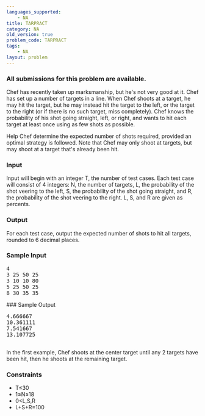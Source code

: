 ```yaml
---
languages_supported:
    - NA
title: TARPRACT
category: NA
old_version: true
problem_code: TARPRACT
tags:
    - NA
layout: problem
---
```

###  All submissions for this problem are available. 

Chef has recently taken up marksmanship, but he's not very good at it. Chef has set up a number of targets in a line. When Chef shoots at a target, he may hit the target, but he may instead hit the target to the left, or the target to the right (or if there is no such target, miss completely). Chef knows the probability of his shot going straight, left, or right, and wants to hit each target at least once using as few shots as possible.

Help Chef determine the expected number of shots required, provided an optimal strategy is followed. Note that Chef may only shoot at targets, but may shoot at a target that's already been hit.

### Input

Input will begin with an integer T, the number of test cases. Each test case will consist of 4 integers: N, the number of targets, L, the probability of the shot veering to the left, S, the probability of the shot going straight, and R, the probability of the shot veering to the right. L, S, and R are given as percents.

### Output

For each test case, output the expected number of shots to hit all targets, rounded to 6 decimal places.

### Sample Input

<pre>4
3 25 50 25
3 10 10 80
5 25 50 25
8 30 35 35
</pre>### Sample Output

<pre>4.666667
10.361111
7.541667
13.107725

</pre>In the first example, Chef shoots at the center target until any 2 targets have been hit, then he shoots at the remaining target.

### Constraints

- T≤30
- 1≤N≤18
- 0<L,S,R
- L+S+R=100
